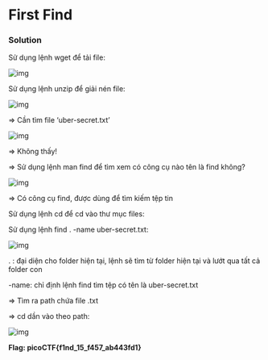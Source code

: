 # First Find

### Solution

Sử dụng lệnh wget để tải file:

![img](6)

Sử dụng lệnh unzip để giải nén file: 

![img](7)

=> Cần tìm file ‘uber-secret.txt’

![img](8)

=> Không thấy!

=> Sử dụng lệnh man find để tìm xem có công cụ nào tên là find không? 

![img](9)

=> Có công cụ find, được dùng để tìm kiếm tệp tin

Sử dụng lệnh cd để cd vào thư mục files: 

Sử dụng lệnh find . -name uber-secret.txt:

![img](10)

. : đại diện cho folder hiện tại, lệnh sẽ tìm từ folder hiện tại và lướt qua tất cả folder con

-name: chỉ định lệnh find tìm tệp có tên là uber-secret.txt

=> Tìm ra path chứa file .txt

=> cd dần vào theo path: 

![img](11)

**Flag: picoCTF{f1nd_15_f457_ab443fd1}**
